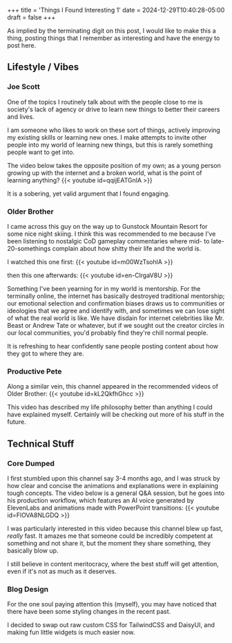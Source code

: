 +++
title = 'Things I Found Interesting 1'
date = 2024-12-29T10:40:28-05:00
draft = false
+++

As implied by the terminating digit on this post, I would like to make this a thing, posting things that I remember as interesting and have the energy to post here.

## Lifestyle / Vibes

### Joe Scott

One of the topics I routinely talk about with the people close to me is society's lack of agency or drive to learn new things to better their careers and lives. 

I am someone who likes to work on these sort of things, actively improving my existing skills or learning new ones. I make attempts to invite other people into my world of learning new things, but this is rarely something people want to get into.

The video below takes the opposite position of my own; as a young person growing up with the internet and a broken world, what is the point of learning anything?
{{< youtube id=qqijEATGnlA >}}

It is a sobering, yet valid argument that I found engaging.

### Older Brother

I came across this guy on the way up to Gunstock Mountain Resort for some nice night skiing. I think this was recommended to me because I've been listening to nostalgic CoD gameplay commentaries where mid- to late-20-somethings complain about how shitty their life and the world is.

I watched this one first:
{{< youtube id=m00WzTsohlA >}}

then this one afterwards:
{{< youtube id=en-ClrgaV8U >}}

Something I've been yearning for in my world is mentorship. For the terminally online, the internet has basically destroyed traditional mentorship; our emotional selection and confirmation biases draws us to communities or ideologies that we agree and identify with, and sometimes we can lose sight of what the real world is like.
We have disdain for internet celebrities like Mr. Beast or Andrew Tate or whatever, but if we sought out the creator circles in our local communities, you'd probably find they're chill normal people.

It is refreshing to hear confidently sane people posting content about how they got to where they are.

### Productive Pete

Along a similar vein, this channel appeared in the recommended videos of Older Brother:
{{< youtube id=kL2QkfhGhcc >}}

This video has described my life philosophy better than anything I could have explained myself. Certainly will be checking out more of his stuff in the future.

## Technical Stuff

### Core Dumped

I first stumbled upon this channel say 3-4 months ago, and I was struck by how clear and concise the animations and explanations were in explaining tough concepts. The video below is a general Q&A session, but he goes into his production workflow, which features an AI voice generated by ElevenLabs and animations made with PowerPoint transitions:
{{< youtube id=FlOVA8NLGDQ >}}

I was particularly interested in this video because this channel blew up fast, *really* fast. It amazes me that someone could be incredibly competent at something and not share it, but the moment they share something, they basically blow up.

I still believe in content meritocracy, where the best stuff will get attention, even if it's not as much as it deserves.

### Blog Design

For the one soul paying attention this (myself), you may have noticed that there have been some styling changes in the recent past. 

I decided to swap out raw custom CSS for TailwindCSS and DaisyUI, and making fun little widgets is much easier now.